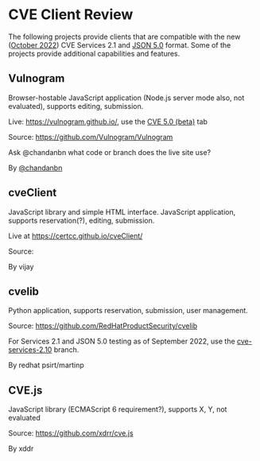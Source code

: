 # CVE Client Review
The following projects provide clients that are compatible with the new ([October 2022](https://cveproject.github.io/automation-transition)) CVE Services 2.1 and [JSON 5.0](https://cveproject.github.io/cve-schema/schema/v5.0/docs/) format. Some of the projects provide additional capabilities and features.

## Vulnogram
Browser-hostable JavaScript application (Node.js server mode also, not evaluated), supports editing, submission.

Live: https://vulnogram.github.io/, use the [CVE 5.0 (beta)](https://vulnogram.github.io/cve5/) tab

Source: https://github.com/Vulnogram/Vulnogram

Ask @chandanbn what code or branch does the live site use?

By [@chandanbn](https://github.com/chandanbn)

## cveClient
JavaScript library and simple HTML interface. JavaScript application, supports reservation(?), editing, submission.

Live at https://certcc.github.io/cveClient/

Source:

By vijay

## cvelib
Python application, supports reservation, submission, user management.

Source: https://github.com/RedHatProductSecurity/cvelib

For Services 2.1 and JSON 5.0 testing as of September 2022, use the [cve-services-2.10](https://github.com/RedHatProductSecurity/cvelib/tree/cve-services-2.1.0) branch.

By redhat psirt/martinp

## CVE.js
JavaScript library (ECMAScript 6 requirement?), supports X, Y, not evaluated

Source: https://github.com/xdrr/cve.js

By xddr
